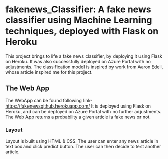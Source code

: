 # fakenews_Classifier: A fake news classifier using Machine Learning techniques, deployed with Flask on Heroku

This project brings to life a fake news classifier, by deploying it using Flask on Heroku. It was also successfully deployed on Azure Portal with no adjustments.
The classification model is inspired by work from Aaron Edell, whose article inspired me for this project.


## The Web App
The WebApp can be found following link-https://fakenewsgithub.herokuapp.com/
It is deployed using Flask on Heroku, and can be deployed on Azure Portal with no further adjustments.
The Web App returns a probability a given article is fake news or not.


### Layout
Layout is built using HTML & CSS.
The user can enter any news article in text box and click predict button.
The user can then decide to test another article.
